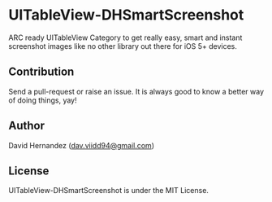UITableView-DHSmartScreenshot
=============================

ARC ready UITableView Category to get really easy, smart and instant screenshot images like no other library out there for iOS 5+ devices.


Contribution
------------

Send a pull-request or raise an issue. It is always good to know a better way of doing things, yay!


Author
------

David Hernandez ([dav.viidd94@gmail.com](mailto:dav.viidd94@gmail.com))


License
-------

UITableView-DHSmartScreenshot is under the MIT License.